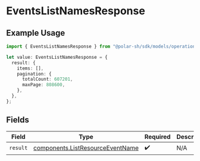 # EventsListNamesResponse

## Example Usage

```typescript
import { EventsListNamesResponse } from "@polar-sh/sdk/models/operations/eventslistnames.js";

let value: EventsListNamesResponse = {
  result: {
    items: [],
    pagination: {
      totalCount: 607201,
      maxPage: 808600,
    },
  },
};
```

## Fields

| Field                                                                                | Type                                                                                 | Required                                                                             | Description                                                                          |
| ------------------------------------------------------------------------------------ | ------------------------------------------------------------------------------------ | ------------------------------------------------------------------------------------ | ------------------------------------------------------------------------------------ |
| `result`                                                                             | [components.ListResourceEventName](../../models/components/listresourceeventname.md) | :heavy_check_mark:                                                                   | N/A                                                                                  |